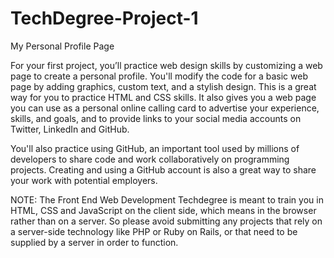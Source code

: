 # TechDegree-Project-1
My Personal Profile Page


For your first project, you’ll practice web design skills by customizing a web page to create a personal profile. You'll modify the code for a basic web page by adding graphics, custom text, and a stylish design. This is a great way for you to practice HTML and CSS skills. It also gives you a web page you can use as a personal online calling card to advertise your experience, skills, and goals, and to provide links to your social media accounts on Twitter, LinkedIn and GitHub.

You'll also practice using GitHub, an important tool used by millions of developers to share code and work collaboratively on programming projects. Creating and using a GitHub account is also a great way to share your work with potential employers.

NOTE: The Front End Web Development Techdegree is meant to train you in HTML, CSS and JavaScript on the client side, which means in the browser rather than on a server. So please avoid submitting any projects that rely on a server-side technology like PHP or Ruby on Rails, or that need to be supplied by a server in order to function.

